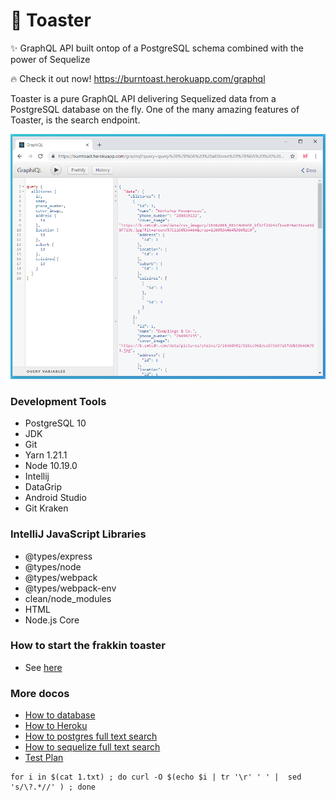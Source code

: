 # 🍞 Toaster

✨ GraphQL API built ontop of a PostgreSQL schema combined with the power of Sequelize

🔥 Check it out now! https://burntoast.herokuapp.com/graphql

Toaster is a pure GraphQL API delivering Sequelized data from a PostgreSQL database on the fly. One of the many amazing features of Toaster, is the search endpoint.

<div align="center">
  <img src="https://github.com/psyanite/toaster/blob/master/docs/images/allstores-query.png" width="600px"/>
</div>

### Development Tools

- PostgreSQL 10
- JDK
- Git
- Yarn 1.21.1
- Node 10.19.0
- Intellij
- DataGrip
- Android Studio
- Git Kraken

### IntelliJ JavaScript Libraries

- @types/express
- @types/node
- @types/webpack
- @types/webpack-env
- clean/node_modules
- HTML
- Node.js Core

### How to start the frakkin toaster
- See [here](./docs/how-to-assemble.md)

### More docos

- [How to database](./docs/how-to-database.md)
- [How to Heroku](./docs/how-to-heroku.md)
- [How to postgres full text search](http://rachbelaid.com/postgres-full-text-search-is-good-enough/)
- [How to sequelize full text search](https://medium.com/riipen-engineering/full-text-search-with-sequelize-and-postgresql-3572cb3093e7)
- [Test Plan](./docs/test-plan.md)

```
for i in $(cat 1.txt) ; do curl -O $(echo $i | tr '\r' ' ' |  sed 's/\?.*//' ) ; done
```